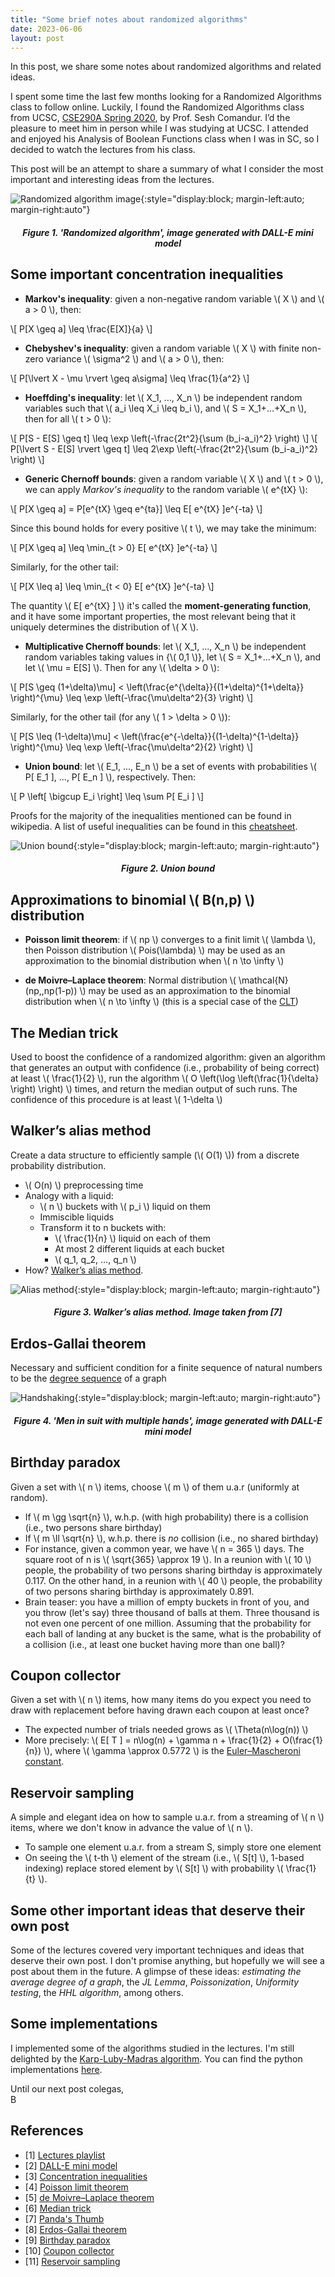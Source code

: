 ```yaml
---
title: "Some brief notes about randomized algorithms"
date: 2023-06-06
layout: post
---
```


In this post, we share some notes about randomized algorithms and related ideas.

<script type="text/javascript" charset="utf-8" src="https://cdn.mathjax.org/mathjax/latest/MathJax.js?config=TeX-AMS-MML_HTMLorMML"></script>

I spent some time the last few months looking for a Randomized Algorithms class to follow online. Luckily, I found the Randomized Algorithms class from UCSC, [CSE290A Spring 2020](https://www.youtube.com/watch?v=sXHr3CDAeWE&list=PLOQjlWvnI0faRpH2oJcyW4CuM5Clt8a2n), by Prof. Sesh Comandur. I’d the pleasure to meet him in person while I was studying at UCSC. I attended and enjoyed his Analysis of Boolean Functions class when I was in SC, so I decided to watch the lectures from his class. 

This post will be an attempt to share a summary of what I consider the most important and interesting ideas from the lectures.

![Randomized algorithm image](/assets/imgs/2023-06-06-post/figure_1_blog_2_craiyon_randomized_algorithm.png){:style="display:block; margin-left:auto; margin-right:auto"}
<h5 align="center"> Figure 1. 'Randomized algorithm', image generated with DALL-E mini model</h5>

## Some important concentration inequalities

- **Markov's inequality**: given a non-negative random variable \\( X \\) and \\( a > 0 \\), then:

\\[ P[X \geq a] \leq \frac{E[X]}{a} \\]

- **Chebyshev's inequality**: given a random variable \\( X \\) with finite non-zero variance \\( \sigma^2 \\) and \\( a > 0 \\), then:

\\[ P[\lvert X - \mu \rvert \geq a\sigma] \leq \frac{1}{a^2} \\]

- **Hoeffding's inequality**: let \\( X_1, ..., X_n \\) be independent random variables such that \\( a_i \leq X_i \leq b_i \\), and \\( S = X_1+...+X_n \\), then for all \\( t > 0 \\):

\\[ P[S - E[S] \geq t] \leq \exp \left(-\frac{2t^2}{\sum (b_i-a_i)^2} \right) \\]
\\[ P[\lvert S - E[S] \rvert \geq t] \leq 2\exp \left(-\frac{2t^2}{\sum (b_i-a_i)^2} \right) \\]

- **Generic Chernoff bounds**: given a random variable \\( X \\) and \\( t > 0 \\), we can apply *Markov's inequality* to the random variable \\( e^{tX} \\):

\\[ P[X \geq a] = P[e^{tX} \geq e^{ta}] \leq E[ e^{tX} ]e^{-ta} \\]

Since this bound holds for every positive \\( t \\), we may take the minimum:

\\[ P[X \geq a] \leq \min_{t > 0} E[ e^{tX} ]e^{-ta} \\]

Similarly, for the other tail:

\\[ P[X \leq a] \leq \min_{t < 0} E[ e^{tX} ]e^{-ta} \\]

The quantity \\( E[ e^{tX} ] \\) it's called the **moment-generating function**, and it have some important properties, the most relevant being that it uniquely determines the distribution of \\( X \\).

- **Multiplicative Chernoff bounds**: let \\( X_1, ..., X_n \\) be independent random variables taking values in {\\( 0,1 \\)}, let \\( S = X_1+...+X_n \\), and let \\( \mu = E[S] \\). Then for any \\( \delta > 0 \\):

\\[ P[S \geq (1+\delta)\mu] < \left(\frac{e^{\delta}}{(1+\delta)^{1+\delta}} \right)^{\mu} \leq \exp \left(-\frac{\mu\delta^2}{3} \right) \\]

Similarly, for the other tail (for any \\( 1 > \delta > 0 \\)):

\\[ P[S \leq (1-\delta)\mu] < \left(\frac{e^{-\delta}}{(1-\delta)^{1-\delta}} \right)^{\mu} \leq \exp \left(-\frac{\mu\delta^2}{2} \right) \\]

- **Union bound**: let \\( E_1, ..., E_n \\) be a set of events with probabilities \\( P[ E_1 ], ..., P[ E_n ] \\), respectively. Then:

\\[ P \left[ \bigcup E_i \right] \leq \sum P[ E_i ] \\]

Proofs for the majority of the inequalities mentioned can be found in wikipedia. A list of useful inequalities can be found in this [cheatsheet](https://sites.math.washington.edu/~morrow/335_17/ineq.pdf).

![Union bound](/assets/imgs/2023-06-06-post/figure_2_blog_2_union_bound.png){:style="display:block; margin-left:auto; margin-right:auto"}
<h5 align="center"> Figure 2. Union bound</h5>

## Approximations to binomial \\( B(n,p) \\) distribution

- **Poisson limit theorem**: if \\( np \\) converges to a finit limit \\( \lambda \\), then Poisson distribution \\( Pois(\lambda) \\) may be used as an approximation to the binomial distribution when \\( n \to \infty \\)

- **de Moivre–Laplace theorem**: Normal distribution \\( \mathcal{N}(np,\,np(1-p)) \\) may be used as an approximation to the binomial distribution when \\( n \to \infty \\) (this is a special case of the [CLT](https://en.wikipedia.org/wiki/Central_limit_theorem))

## The Median trick

Used to boost the confidence of a randomized algorithm: given an algorithm that generates an output with confidence (i.e., probability of being correct) at least \\( \frac{1}{2} \\), run the algorithm \\( O \left(\log \left(\frac{1}{\delta} \right) \right) \\) times, and return the median output of such runs. The confidence of this procedure is at least \\( 1-\delta \\)

## Walker’s alias method

Create a data structure to efficiently sample (\\( O(1) \\)) from a discrete probability distribution.

- \\( O(n) \\) preprocessing time
- Analogy with a liquid:
    - \\( n \\) buckets with \\( p_i \\) liquid on them
    - Immiscible liquids
    - Transform it to n buckets with:
        - \\( \frac{1}{n} \\) liquid on each of them
        - At most 2 different liquids at each bucket
        - \\( q_1, q_2, …, q_n \\)
- How? [Walker’s alias method](https://en.wikipedia.org/wiki/Alias_method#Table_generation).

![Alias method](/assets/imgs/2023-06-06-post/figure_3_blog_2_walker_alias_method.png){:style="display:block; margin-left:auto; margin-right:auto"}
<h5 align="center"> Figure 3. Walker’s alias method. Image taken from [7]</h5>

## Erdos-Gallai theorem

Necessary and sufficient condition for a finite sequence of natural numbers to be the [degree sequence](https://en.wikipedia.org/wiki/Degree_(graph_theory)#Degree_sequence) of a graph

![Handshaking](/assets/imgs/2023-06-06-post/figure_4_blog_2_craiyon_men_in_suit_with_multiple_hands.png){:style="display:block; margin-left:auto; margin-right:auto"}
<h5 align="center"> Figure 4. 'Men in suit with multiple hands', image generated with DALL-E mini model</h5>

## Birthday paradox

Given a set with \\( n \\) items, choose \\( m \\) of them u.a.r (uniformly at random).

- If \\( m \gg \sqrt{n} \\), w.h.p. (with high probability) there is a collision (i.e., two persons share birthday)
- If \\( m \ll \sqrt{n} \\), w.h.p. there is *no* collision (i.e., no shared birthday)
- For instance, given a common year, we have \\( n = 365 \\) days. The square root of n is \\( \sqrt{365} \approx 19 \\). In a reunion with \\( 10 \\) people, the probability of two persons sharing birthday is approximately 0.117. On the other hand, in a reunion with \\( 40 \\) people, the probability of two persons sharing birthday is approximately 0.891.
- Brain teaser: you have a million of empty buckets in front of you, and you throw (let's say) three thousand of balls at them. Three thousand is not even one percent of one million. Assuming that the probability for each ball of landing at any bucket is the same, what is the probability of a collision (i.e., at least one bucket having more than one ball)? 

## Coupon collector

Given a set with \\( n \\) items, how many items do you expect you need to draw with replacement before having drawn each coupon at least once?

- The expected number of trials needed grows as \\(  \Theta(n\log(n)) \\)
- More precisely: \\( E[ T ] = n\log(n) + \gamma n + \frac{1}{2} + O(\frac{1}{n}) \\), where \\(  \gamma \approx 0.5772 \\) is the [Euler–Mascheroni constant](https://en.wikipedia.org/wiki/Euler%27s_constant).

## Reservoir sampling

A simple and elegant idea on how to sample u.a.r. from a streaming of \\( n \\) items, where we don't know in advance the value of \\( n \\). 

- To sample one element u.a.r. from a stream S, simply store one element
- On seeing the \\( t-th \\) element of the stream (i.e., \\( S[t] \\), 1-based indexing) replace stored element by \\( S[t] \\) with probability \\( \frac{1}{t} \\).

## Some other important ideas that deserve their own post

Some of the lectures covered very important techniques and ideas that deserve their own post. I don't promise anything, but hopefully we will see a post about them in the future. A glimpse of these ideas: *estimating the average degree of a graph*, the *JL Lemma*, *Poissonization*, *Uniformity testing*, the *HHL algorithm*, among others.

## Some implementations

I implemented some of the algorithms studied in the lectures. I'm still delighted by the [Karp-Luby-Madras algorithm](https://www.math.cmu.edu/~af1p/Teaching/MCC17/Papers/KLM.pdf). You can find the python implementations [here](https://github.com/b3r8/randomized-algorithms).

Until our next post colegas,  
B

## References

- [1] [Lectures playlist](https://www.youtube.com/watch?v=sXHr3CDAeWE&list=PLOQjlWvnI0faRpH2oJcyW4CuM5Clt8a2n)
- [2] [DALL-E mini model](https://www.craiyon.com)
- [3] [Concentration inequalities](https://en.wikipedia.org/wiki/Concentration_inequality)
- [4] [Poisson limit theorem](https://en.wikipedia.org/wiki/Poisson_limit_theorem)
- [5] [de Moivre–Laplace theorem](https://en.wikipedia.org/wiki/De_Moivre%E2%80%93Laplace_theorem)
- [6] [Median trick](http://www.cs.columbia.edu/~andoni/algoS19/scribes/scribe2.pdf)
- [7] [Panda's Thumb](https://pandasthumb.org/archives/2012/08/lab-notes-the-a.html)
- [8] [Erdos-Gallai theorem](https://en.wikipedia.org/wiki/Erd%C5%91s%E2%80%93Gallai_theorem)
- [9] [Birthday paradox](https://en.wikipedia.org/wiki/Birthday_problem)
- [10] [Coupon collector](https://en.wikipedia.org/wiki/Coupon_collector%27s_problem)
- [11] [Reservoir sampling](https://en.wikipedia.org/wiki/Reservoir_sampling)
